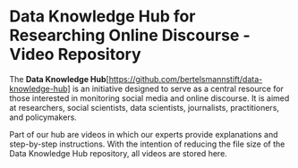 # Data Knowledge Hub for Researching Online Discourse - Video Repository

The **Data Knowledge Hub**[https://github.com/bertelsmannstift/data-knowledge-hub] is an initiative designed to serve as a central resource for those interested in monitoring social media and online discourse. It is aimed at researchers, social scientists, data scientists, journalists, practitioners, and policymakers.

Part of our hub are videos in which our experts provide explanations and step-by-step instructions. With the intention of reducing the file size of the Data Knowledge Hub repository, all videos are stored here.


